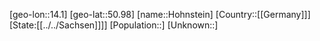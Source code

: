 ﻿---
location: [50.98,14.1]
type: City
tags:
- geo/City


SpocWebEntityId: 30995
isDeleted: false
confidential: public

---
[geo-lon::14.1]
[geo-lat::50.98]
[name::Hohnstein]
[Country::[[Germany]]]
[State:[[../../Sachsen]]]]
[Population::]
[Unknown::]

